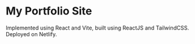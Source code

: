 # My Portfolio Site

Implemented using React and Vite, built using ReactJS and TailwindCSS. Deployed on Netlify.
